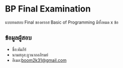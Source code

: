 # BP Final Examination

แบบทดสอบ Final ของครอส Basic of Programming มีทั้งหมด x ข้อ

## ข้อมูลผู้สอบ

- ชื่อ:คัมภีร์
- นามสกุล:ภูวนาถอภิรมย์
- อีเมล:boom2k31@gmail.com
